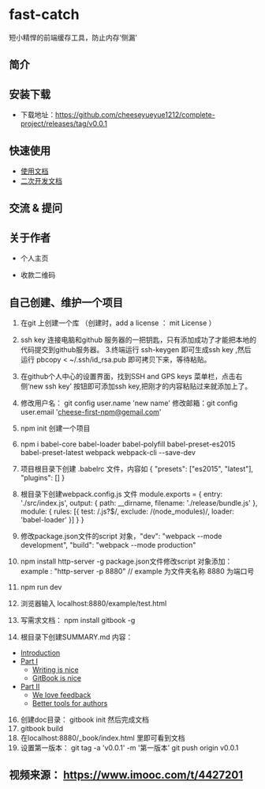 # fast-catch
短小精悍的前端缓存工具，防止内存‘侧漏’

## 简介

## 安装下载
 - 下载地址：https://github.com/cheeseyueyue1212/complete-project/releases/tag/v0.0.1

## 快速使用

- [使用文档](./doc/use/part1/README.md)
- [二次开发文档](./doc/use/part2/README.md)

## 交流 & 提问

## 关于作者

- 个人主页

- 收款二维码

## 自己创建、维护一个项目
1. 在git 上创建一个库 （创建时，add a license ： mit License ）
2.  ssh key 连接电脑和github 服务器的一把钥匙，只有添加成功了才能把本地的代码提交到github服务器。
3.终端运行 ssh-keygen 即可生成ssh key ,然后运行 pbcopy < ~/.ssh/id_rsa.pub 即可拷贝下来，等待粘贴。
4. 在github个人中心的设置界面，找到SSH and GPS keys 菜单栏，点击右侧‘new ssh key’ 按钮即可添加ssh key,把刚才的内容粘贴过来就添加上了。
5. 修改用户名： git config user.name 'new name'
修改邮箱：git config user.email 'cheese-first-npm@gemail.com'

6. npm init 创建一个项目 
7. npm i babel-core babel-loader babel-polyfill babel-preset-es2015 babel-preset-latest webpack webpack-cli --save-dev
8. 项目根目录下创建 .babelrc 文件，内容如
{
"presets": ["es2015", "latest"],
"plugins": []
}
9. 根目录下创建webpack.config.js 文件
module.exports = {
  entry: './src/index.js',
  output: {
    path: __dirname,
    filename: './release/bundle.js'
  },
  module: {
    rules: [{
      test: /\.js?$/,
      exclude: /(node_modules)/,
      loader: 'babel-loader'
    }]
  }
}
10. 修改package.json文件的script 对象，"dev": "webpack --mode development",
    "build": "webpack --mode production"
11. npm install http-server -g
package.json文件修改script 对象添加： example : "http-server -p 8880" // example 为文件夹名称  8880 为端口号
12. npm run dev
13. 浏览器输入 localhost:8880/example/test.html
14. 写需求文档： npm install gitbook -g
15. 根目录下创建SUMMARY.md 
    内容：
* [Introduction](README.md)
* [Part I](doc/use/part1/README.md)
    * [Writing is nice](doc/use/part1/writing.md)
    * [GitBook is nice](doc/use/part1/gitbook.md)
* [Part II](doc/use/part2/README.md)
    * [We love feedback](doc/use/part2/feedback_please.md)
    * [Better tools for authors](doc/use/part2/better_tools.md)
16. 创建doc目录： gitbook init 
    然后完成文档
17. gitbook build
18. 在localhost:8880/_book/index.html 里即可看到文档
19. 设置第一版本： git tag -a 'v0.0.1' -m '第一版本'
                git push origin v0.0.1
##  视频来源： https://www.imooc.com/t/4427201
